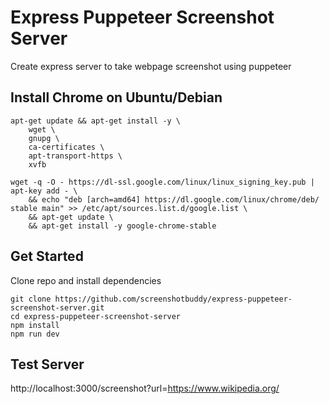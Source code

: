 # Express Puppeteer Screenshot Server

Create express server to take webpage screenshot using puppeteer

## Install Chrome on Ubuntu/Debian

```
apt-get update && apt-get install -y \
    wget \
    gnupg \
    ca-certificates \
    apt-transport-https \
    xvfb

wget -q -O - https://dl-ssl.google.com/linux/linux_signing_key.pub | apt-key add - \
    && echo "deb [arch=amd64] https://dl.google.com/linux/chrome/deb/ stable main" >> /etc/apt/sources.list.d/google.list \
    && apt-get update \
    && apt-get install -y google-chrome-stable

```

## Get Started

Clone repo and install dependencies

```
git clone https://github.com/screenshotbuddy/express-puppeteer-screenshot-server.git
cd express-puppeteer-screenshot-server
npm install
npm run dev
```

## Test Server

http://localhost:3000/screenshot?url=https://www.wikipedia.org/

